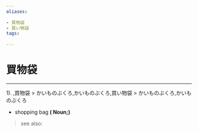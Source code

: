 ```yaml
---
aliases:
    
- 買物袋
- 買い物袋
tags:
    
---
```


# 買物袋
---
1).
,買物袋 > かいものぶくろ,かいものぶくろ,買い物袋 > かいものぶくろ,かいものぶくろ

- shopping bag
**( Noun;)**
> see also: 
            
